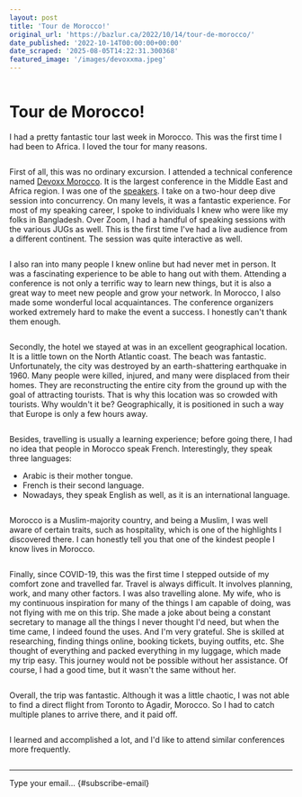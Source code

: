 ```yaml
---
layout: post
title: 'Tour de Morocco!'
original_url: 'https://bazlur.ca/2022/10/14/tour-de-morocco/'
date_published: '2022-10-14T00:00:00+00:00'
date_scraped: '2025-08-05T14:22:31.300368'
featured_image: '/images/devoxxma.jpeg'
---
```


<img src="/images/devoxxma.jpeg" alt="" />

Tour de Morocco!
================

I had a pretty fantastic tour last week in Morocco. This was the first time I had been to Africa. I loved the tour for many reasons.

<img src="/images/pxl-20221010-155317896.jpeg" alt="" />

First of all, this was no ordinary excursion. I attended a technical conference named [Devoxx Morocco](https://devoxx.ma/). It is the largest conference in the Middle East and Africa region. I was one of the [speakers](https://devoxx.ma/speakers/). I take on a two-hour deep dive session into concurrency. On many levels, it was a fantastic experience. For most of my speaking career, I spoke to individuals I knew who were like my folks in Bangladesh. Over Zoom, I had a handful of speaking sessions with the various JUGs as well. This is the first time I've had a live audience from a different continent. The session was quite interactive as well.

<img src="/images/pxl-20221005-085001673.jpeg" alt="" />

I also ran into many people I knew online but had never met in person. It was a fascinating experience to be able to hang out with them. Attending a conference is not only a terrific way to learn new things, but it is also a great way to meet new people and grow your network. In Morocco, I also made some wonderful local acquaintances. The conference organizers worked extremely hard to make the event a success. I honestly can't thank them enough.

<img src="/images/310450027-10225569284412731-7837391523000379493-n.jpeg" alt="" />

Secondly, the hotel we stayed at was in an excellent geographical location. It is a little town on the North Atlantic coast. The beach was fantastic. Unfortunately, the city was destroyed by an earth-shattering earthquake in 1960. Many people were killed, injured, and many were displaced from their homes. They are reconstructing the entire city from the ground up with the goal of attracting tourists. That is why this location was so crowded with tourists. Why wouldn't it be? Geographically, it is positioned in such a way that Europe is only a few hours away.

<img src="/images/310921019-10225569279252602-6174934698456415615-n.jpeg" alt="" />

Besides, travelling is usually a learning experience; before going there, I had no idea that people in Morocco speak French. Interestingly, they speak three languages:

* Arabic is their mother tongue.
* French is their second language.
* Nowadays, they speak English as well, as it is an international language.

<img src="/images/310803951-10225569289812866-1246283015467327146-n.jpeg" alt="" />

Morocco is a Muslim-majority country, and being a Muslim, I was well aware of certain traits, such as hospitality, which is one of the highlights I discovered there. I can honestly tell you that one of the kindest people I know lives in Morocco.

<img src="/images/pxl-20221003-202354600.jpeg" alt="" />

Finally, since COVID-19, this was the first time I stepped outside of my comfort zone and travelled far. Travel is always difficult. It involves planning, work, and many other factors. I was also travelling alone. My wife, who is my continuous inspiration for many of the things I am capable of doing, was not flying with me on this trip. She made a joke about being a constant secretary to manage all the things I never thought I'd need, but when the time came, I indeed found the uses. And I'm very grateful. She is skilled at researching, finding things online, booking tickets, buying outfits, etc. She thought of everything and packed everything in my luggage, which made my trip easy. This journey would not be possible without her assistance. Of course, I had a good time, but it wasn't the same without her.

<img src="/images/pxl-20221003-175244568.jpeg" alt="" />

Overall, the trip was fantastic. Although it was a little chaotic, I was not able to find a direct flight from Toronto to Agadir, Morocco. So I had to catch multiple planes to arrive there, and it paid off.

<img src="/images/original-865a105b-1e87-4917-900f-8ce63855ec48-pxl-20221008-111353710.mp-.jpg" alt="" />

I learned and accomplished a lot, and I'd like to attend similar conferences more frequently.

<img src="/images/pxl-20221005-172039371.jpeg" alt="" />

*** ** * ** ***

Type your email... {#subscribe-email}
